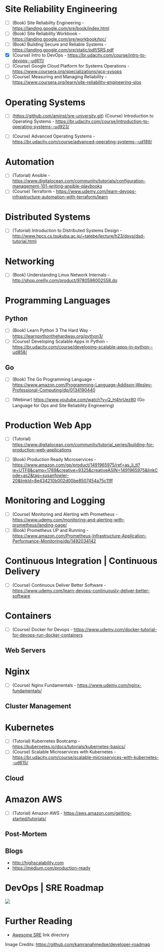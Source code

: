 # Site Reliability Engineering

- [ ] (Book) Site Reliability Engineering - https://landing.google.com/sre/book/index.html
- [ ] (Book) Site Reliability Workbook - https://landing.google.com/sre/workbook/toc/
- [ ] (Book) Building Secure and Reliable Systems - https://landing.google.com/sre/static/pdf/SRS.pdf
- [x] (Course) Intro to DevOps - https://br.udacity.com/course/intro-to-devops--ud611/
- [ ] (Course) Google Cloud Platform for Systems Operations - https://www.coursera.org/specializations/gcp-sysops
- [ ] (Course) Measuring and Managing Reliability - https://www.coursera.org/learn/site-reliability-engineering-slos

# Operating Systems
- [ ] (https://github.com/aminst/sre-university.git) (Course) Introduction to Operating Systems - https://br.udacity.com/course/introduction-to-operating-systems--ud923/

- [ ] (Course) Advanced Operating Systems - https://br.udacity.com/course/advanced-operating-systems--ud189/

# Automation 
- [ ] (Tutorial) Ansible - https://www.digitalocean.com/community/tutorials/configuration-management-101-writing-ansible-playbooks
- [ ] (Course) Terraform - https://www.udemy.com/learn-devops-infrastructure-automation-with-terraform/learn

# Distributed Systems

- [ ] (Tutorial) Introduction to Distributed Systems Design - http://www.hpcs.cs.tsukuba.ac.jp/~tatebe/lecture/h23/dsys/dsd-tutorial.html

# Networking

- [ ] (Book) Understanding Linux Network Internals - http://shop.oreilly.com/product/9780596002558.do

# Programming Languages

## Python

- [ ] (Book) Learn Python 3 The Hard Way - https://learnpythonthehardway.org/python3/
- [ ] (Course) Developing Scalable Apps in Python - https://br.udacity.com/course/developing-scalable-apps-in-python--ud858/

## Go
- [ ] (Book) The Go Programming Language - https://www.amazon.com/Programming-Language-Addison-Wesley-Professional-Computing/dp/0134190440

- [ ] (Webinar) https://www.youtube.com/watch?v=Q_H4hrUez80 (Go Language for Ops and Site Reliability Engineering)

# Production Web App
- [ ] (Tutorial) https://www.digitalocean.com/community/tutorial_series/building-for-production-web-applications

- [ ] (Book) Production Ready Microservices - https://www.amazon.com/gp/product/1491965975/ref=as_li_tl?ie=UTF8&camp=1789&creative=9325&creativeASIN=1491965975&linkCode=as2&tag=susanfowler-20&linkId=8e434210b002d00be8507454a75c11ff

# Monitoring and Logging
- [ ] (Course) Monitoring and Alerting with Prometheus - https://www.udemy.com/monitoring-and-alerting-with-prometheus/landing-page/
- [ ] (Book) Prometheus UP and Running - https://www.amazon.com/Prometheus-Infrastructure-Application-Performance-Monitoring/dp/1492034142

# Continuous Integration | Continuous Delivery
- [ ] (Course) Continuous Deliver Better Software - https://www.udemy.com/learn-devops-continuously-deliver-better-software

# Containers
- [ ] (Course) Docker for Devops - https://www.udemy.com/docker-tutorial-for-devops-run-docker-containers

## Web Servers

# Nginx
- [ ] (Course) Nginx Fundamentals - https://www.udemy.com/nginx-fundamentals/

## Cluster Management

# Kubernetes 
- [ ] (Tutorial) Kubernetes Bootcamp  - https://kubernetes.io/docs/tutorials/kubernetes-basics/
- [ ] (Course) Scalable Microservices with Kubernetes - https://br.udacity.com/course/scalable-microservices-with-kubernetes--ud615/

## Cloud

# Amazon AWS
- [ ] (Tutorial) Amazon AWS - https://aws.amazon.com/getting-started/tutorials/

## Post-Mortem

## Blogs

- http://highscalability.com
- https://medium.com/production-ready

# DevOps | SRE Roadmap



<img src="https://github.com/kamranahmedse/developer-roadmap/blob/master/img/devops.png">

# Further Reading

- [Awesome SRE](https://github.com/dastergon/awesome-sre) link directory

Image Credits: https://github.com/kamranahmedse/developer-roadmap
